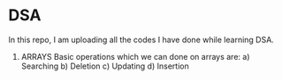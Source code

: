# DSA
In this repo, I am uploading all the codes I have done while learning DSA.

1) ARRAYS
Basic operations which we can done on arrays are:
a) Searching
b) Deletion
c) Updating
d) Insertion
